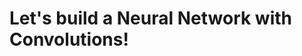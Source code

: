

<div class="grid grid-cols-1 justify-center justify-items-center self-center mt-50 font-italic">

# Let's build a Neural Network with Convolutions!

</div>




<style>
  a {
    border-style: none !important;
  }

  a:hover {
    border-style: none !important;
  }

  .list li{
    margin-bottom: 1.8rem !important;
  }
</style>